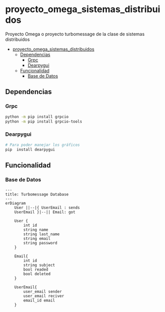 # proyecto_omega_sistemas_distribuidos

Proyecto Omega o proyecto turbomessage de la clase de sistemas distribuidos

- [proyecto\_omega\_sistemas\_distribuidos](#proyecto_omega_sistemas_distribuidos)
  - [Dependencias](#dependencias)
    - [Grpc](#grpc)
    - [Dearpygui](#dearpygui)
  - [Funcionalidad](#funcionalidad)
    - [Base de Datos](#base-de-datos)

## Dependencias

### Grpc

```bash
python -m pip install grpcio
python -m pip install grpcio-tools
```

### Dearpygui

``` bash
# Para poder manejar los gráficos
pip  install dearpygui
```

## Funcionalidad

### Base de Datos

```mermaid
---
title: Turbomessage Database
---
erDiagram
    User ||--|{ UserEmail : sends
    UserEmail }|--|| Email: got

    User {
        int id
        string name
        string last_name
        string email
        string password
    }

    Email{
        int id
        string subject
        bool readed
        bool deleted
    }

    UserEmail{
        user_email sender
        user_email reciver
        email_id email
    }
```
